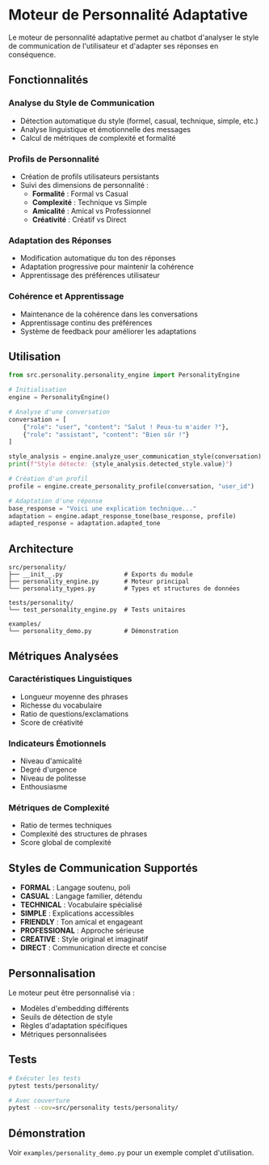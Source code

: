 # Moteur de Personnalité Adaptative

Le moteur de personnalité adaptative permet au chatbot d'analyser le style de communication de l'utilisateur et d'adapter ses réponses en conséquence.

## Fonctionnalités

### Analyse du Style de Communication
- Détection automatique du style (formel, casual, technique, simple, etc.)
- Analyse linguistique et émotionnelle des messages
- Calcul de métriques de complexité et formalité

### Profils de Personnalité
- Création de profils utilisateurs persistants
- Suivi des dimensions de personnalité :
  - **Formalité** : Formal vs Casual
  - **Complexité** : Technique vs Simple
  - **Amicalité** : Amical vs Professionnel
  - **Créativité** : Créatif vs Direct

### Adaptation des Réponses
- Modification automatique du ton des réponses
- Adaptation progressive pour maintenir la cohérence
- Apprentissage des préférences utilisateur

### Cohérence et Apprentissage
- Maintenance de la cohérence dans les conversations
- Apprentissage continu des préférences
- Système de feedback pour améliorer les adaptations

## Utilisation

```python
from src.personality.personality_engine import PersonalityEngine

# Initialisation
engine = PersonalityEngine()

# Analyse d'une conversation
conversation = [
    {"role": "user", "content": "Salut ! Peux-tu m'aider ?"},
    {"role": "assistant", "content": "Bien sûr !"}
]

style_analysis = engine.analyze_user_communication_style(conversation)
print(f"Style détecté: {style_analysis.detected_style.value}")

# Création d'un profil
profile = engine.create_personality_profile(conversation, "user_id")

# Adaptation d'une réponse
base_response = "Voici une explication technique..."
adaptation = engine.adapt_response_tone(base_response, profile)
adapted_response = adaptation.adapted_tone
```

## Architecture

```
src/personality/
├── __init__.py                 # Exports du module
├── personality_engine.py       # Moteur principal
└── personality_types.py        # Types et structures de données

tests/personality/
└── test_personality_engine.py  # Tests unitaires

examples/
└── personality_demo.py         # Démonstration
```

## Métriques Analysées

### Caractéristiques Linguistiques
- Longueur moyenne des phrases
- Richesse du vocabulaire
- Ratio de questions/exclamations
- Score de créativité

### Indicateurs Émotionnels
- Niveau d'amicalité
- Degré d'urgence
- Niveau de politesse
- Enthousiasme

### Métriques de Complexité
- Ratio de termes techniques
- Complexité des structures de phrases
- Score global de complexité

## Styles de Communication Supportés

- **FORMAL** : Langage soutenu, poli
- **CASUAL** : Langage familier, détendu
- **TECHNICAL** : Vocabulaire spécialisé
- **SIMPLE** : Explications accessibles
- **FRIENDLY** : Ton amical et engageant
- **PROFESSIONAL** : Approche sérieuse
- **CREATIVE** : Style original et imaginatif
- **DIRECT** : Communication directe et concise

## Personnalisation

Le moteur peut être personnalisé via :
- Modèles d'embedding différents
- Seuils de détection de style
- Règles d'adaptation spécifiques
- Métriques personnalisées

## Tests

```bash
# Exécuter les tests
pytest tests/personality/

# Avec couverture
pytest --cov=src/personality tests/personality/
```

## Démonstration

Voir `examples/personality_demo.py` pour un exemple complet d'utilisation.